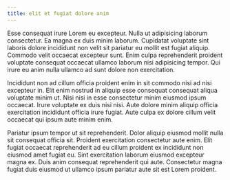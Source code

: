 ```yaml
---
title: elit et fugiat dolore anim
---
```


Esse consequat irure Lorem eu excepteur. Nulla ut adipisicing laborum consectetur. Ea magna ex duis minim laborum. Cupidatat voluptate sint laboris dolore incididunt non velit sit pariatur eu mollit est fugiat aliquip. Commodo velit occaecat excepteur sunt. Enim culpa reprehenderit proident voluptate consequat occaecat ullamco laborum nisi adipisicing tempor. Qui irure eu anim nulla ullamco ad sunt dolore non exercitation.

Incididunt non ad cillum officia proident enim in sit commodo nisi ad nisi excepteur in. Elit enim nostrud in aliquip esse consequat consequat aliqua voluptate minim ut. Nisi nisi in esse consectetur minim eiusmod ipsum occaecat. Irure voluptate ex duis nisi nisi. Aute dolore minim aliquip officia exercitation incididunt officia irure fugiat. Aute culpa ex dolore cillum velit occaecat qui ipsum aute minim enim.

Pariatur ipsum tempor ut sit reprehenderit. Dolor aliquip eiusmod mollit nulla sit consequat officia sit. Proident exercitation consectetur aute enim. Elit fugiat occaecat reprehenderit ad eu cillum proident ex incididunt non eiusmod amet fugiat eu. Sint exercitation laborum eiusmod excepteur magna ex. Duis anim consequat reprehenderit qui aute. Consectetur magna fugiat duis eiusmod ut ullamco ipsum pariatur aute sit est Lorem proident.